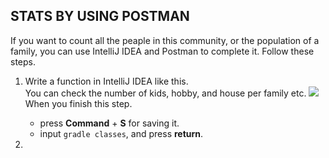 
## STATS BY USING POSTMAN ##

If you want to count all the peaple in this community, or the population of a family, you can use IntelliJ IDEA and Postman to complete it. Follow these steps. 

1. Write a function in IntelliJ IDEA like this.  
    You can check the number of kids, hobby, and house per family etc. 
    ![](imaegs/stats-1.png)
     When you  finish this step. 
    + press **Command** + **S** for saving it. 
    + input `gradle classes`, and press **return**. 

2. 
